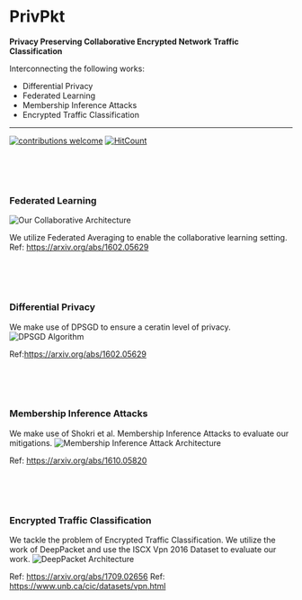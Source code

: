 # PrivPkt
**Privacy Preserving Collaborative Encrypted Network Traffic Classification**

Interconnecting the following works: 
* Differential Privacy
* Federated Learning
* Membership Inference Attacks
* Encrypted Traffic Classification
___
[![contributions welcome](https://img.shields.io/badge/contributions-welcome-brightgreen.svg?style=flat)](https://github.com/dwyl/esta/issues) [![HitCount](http://hits.dwyl.io/PrivPkt/PrivPkt.svg)](http://hits.dwyl.io/PrivPkt/PrivPkt)



<br><br><br>
### Federated Learning
![Our Collaborative Architecture](https://raw.githubusercontent.com/PrivPkt/PrivPkt/master/privpkt.PNG)

We utilize Federated Averaging to enable the collaborative learning setting. 
Ref: https://arxiv.org/abs/1602.05629



<br><br><br>
### Differential Privacy
We make use of DPSGD to ensure a ceratin level of privacy.  
![DPSGD Algorithm](https://raw.githubusercontent.com/PrivPkt/PrivPkt/master/dpsgd.PNG)

Ref:https://arxiv.org/abs/1602.05629



<br><br><br>
### Membership Inference Attacks 
We make use of Shokri et al. Membership Inference Attacks to evaluate our mitigations. 
![Membership Inference Attack Architecture](https://raw.githubusercontent.com/PrivPkt/PrivPkt/master/mia.PNG)

Ref: https://arxiv.org/abs/1610.05820



<br><br><br>
### Encrypted Traffic Classification
We tackle the problem of Encrypted Traffic Classification. 
We utilize the work of DeepPacket and use the ISCX Vpn 2016 Dataset to evaluate our work. 
![DeepPacket Architecture](https://raw.githubusercontent.com/PrivPkt/PrivPkt/master/deeppacket.PNG)

Ref: https://arxiv.org/abs/1709.02656
Ref: https://www.unb.ca/cic/datasets/vpn.html
